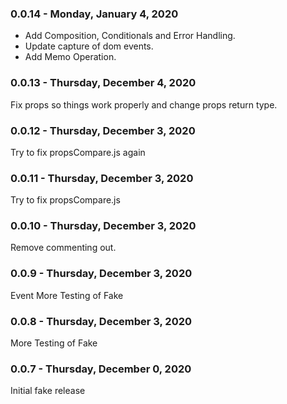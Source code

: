 ### 0.0.14 - Monday, January 4, 2020

- Add Composition, Conditionals and Error Handling.
- Update capture of dom events.
- Add Memo Operation.

### 0.0.13 - Thursday, December 4, 2020

Fix props so things work properly and change props return type.

### 0.0.12 - Thursday, December 3, 2020

Try to fix propsCompare.js again

### 0.0.11 - Thursday, December 3, 2020

Try to fix propsCompare.js

### 0.0.10 - Thursday, December 3, 2020

Remove commenting out.

### 0.0.9 - Thursday, December 3, 2020

Event More Testing of Fake

### 0.0.8 - Thursday, December 3, 2020

More Testing of Fake

### 0.0.7 - Thursday, December 0, 2020

Initial fake release